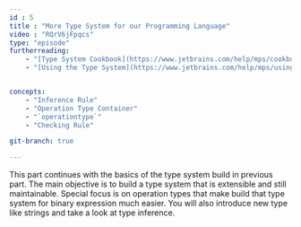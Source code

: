 ```yaml
---
id : 5
title : "More Type System for our Programming Language"
video : "RQrV6jFpqcs"
type: "episode"
furtherreading:
    - "[Type System Cookbook](https://www.jetbrains.com/help/mps/cookbook-type-system.html)"
    - "[Using the Type System](https://www.jetbrains.com/help/mps/using-typesystem.html)"


concepts:
    - "Inference Rule"
    - "Operation Type Container"
    - "`operationtype`"
    - "Checking Rule"

git-branch: true

---
```


This part continues with the basics of the type system build in previous part. The main objective is to build a type 
system that is extensible and still maintainable. Special focus is on operation types that make build that type system
for binary expression much easier. You will also introduce new type like strings and take a look at type inference.